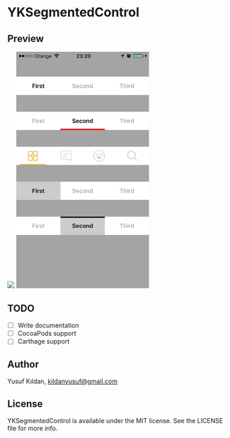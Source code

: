YKSegmentedControl
========================

## Preview

<p float="left">
  <img src="Screenshots/demo.gif" width="300">
  <img src="Screenshots/demo.jpg" width="300">
</p>

## TODO
- [ ] Write documentation
- [ ] CocoaPods support
- [ ] Carthage support

## Author

Yusuf Kıldan, kildanyusuf@gmail.com

## License

YKSegmentedControl is available under the MIT license. See the LICENSE file for more info.
